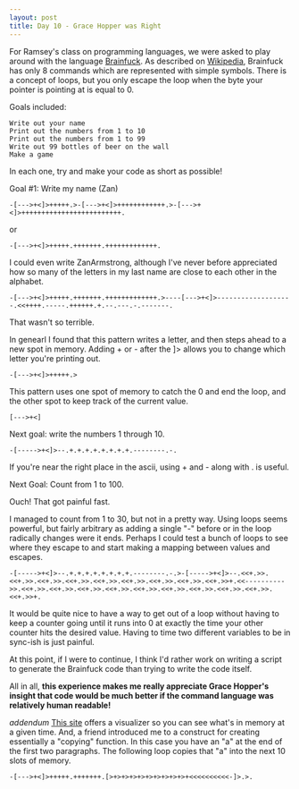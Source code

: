 ```yaml
---
layout: post
title: Day 10 - Grace Hopper was Right
---
```


For Ramsey's class on programming languages, we were asked to play around with the language [Brainfuck](http://copy.sh/brainfuck/). As described on [Wikipedia](http://en.wikipedia.org/wiki/Brainfuck), Brainfuck has only 8 commands which are represented with simple symbols. There is a concept of loops, but you only escape the loop when the byte your pointer is pointing at is equal to 0. 

Goals included:

    Write out your name
    Print out the numbers from 1 to 10
    Print out the numbers from 1 to 99
    Write out 99 bottles of beer on the wall
    Make a game

In each one, try and make your code as short as possible!


Goal #1: Write my name (Zan) 

    -[--->+<]>+++++.>-[--->+<]>++++++++++++.>-[--->+<]>+++++++++++++++++++++++++.
or

    -[--->+<]>+++++.+++++++.+++++++++++++.

I could even write ZanArmstrong, although I've never before appreciated how so many of the letters in my last name are close to each other in the alphabet. 

    -[--->+<]>+++++.+++++++.+++++++++++++.>----[--->+<]>-------------------.<<++++.-----.++++++.+.--.---.-.-------.

That wasn't so terrible. 

In genearl I found that this pattern writes a letter, and then steps ahead to a new spot in memory. Adding + or - after the ]> allows you to change which letter you're printing out. 

    -[--->+<]>+++++.>

This pattern uses one spot of memory to catch the 0 and end the loop, and the other spot to keep track of the current value. 

    [--->+<]

Next goal: write the numbers 1 through 10. 

    -[----->+<]>--.+.+.+.+.+.+.+.+.--------.-.

If you're near the right place in the ascii, using + and - along with . is useful. 

Next Goal: Count from 1 to 100. 

Ouch!  That got painful fast. 

I managed to count from 1 to 30, but not in a pretty way. Using loops seems powerful, but fairly arbitrary as adding a single "-" before or in the loop radically changes were it ends. Perhaps I could test a bunch of loops to see where they escape to and start making a mapping between values and escapes. 

    -[----->+<]>--.+.+.+.+.+.+.+.+.--------.-.>-[----->+<]>--.<<+.>>.<<+.>>.<<+.>>.<<+.>>.<<+.>>.<<+.>>.<<+.>>.<<+.>>.<<+.>>+.<<---------->>.<<+.>>.<<+.>>.<<+.>>.<<+.>>.<<+.>>.<<+.>>.<<+.>>.<<+.>>.<<+.>>.<<+.>>+.

It would be quite nice to have a way to get out of a loop without having to keep a counter going until it runs into 0 at exactly the time your other counter hits the desired value. Having to time two different variables to be in sync-ish is just painful. 

At this point, if I were to continue, I think I'd rather work on writing a script to generate the Brainfuck code than trying to write the code itself.

All in all, **this experience makes me really appreciate Grace Hopper's insight that code would be much better if the command language was relatively human readable!**

*addendum* [This site](http://fatiherikli.github.io/brainfuck-visualizer/) offers a visualizer so you can see what's in memory at a given time. And, a friend introduced me to a construct for creating essentially a "copying" function. In this case you have an "a" at the end of the first two paragraphs. The following loop copies that "a" into the next 10 slots of memory. 

    -[--->+<]>+++++.+++++++.[>+>+>+>+>+>+>+>+>+>+<<<<<<<<<<-]>.>.
